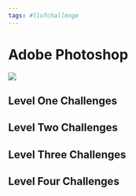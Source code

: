 ```yaml
---
tags: #llufchallenge
---
```


# Adobe Photoshop
![](https://i.imgur.com/XHz3NBf.png)

## Level One Challenges 

## Level Two Challenges 

## Level Three Challenges 

## Level Four Challenges 